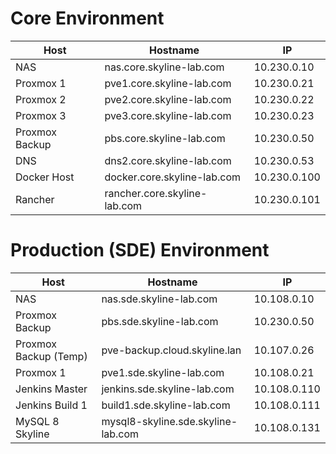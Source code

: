 Core Environment
==========================================================
|Host |Hostname |IP|
|----------|----------|----------|
|NAS |nas.core.skyline-lab.com |10.230.0.10|
|Proxmox 1 |pve1.core.skyline-lab.com |10.230.0.21|
|Proxmox 2 |pve2.core.skyline-lab.com |10.230.0.22|
|Proxmox 3 |pve3.core.skyline-lab.com |10.230.0.23|
|Proxmox Backup |pbs.core.skyline-lab.com |10.230.0.50|
|DNS |dns2.core.skyline-lab.com |10.230.0.53|
|Docker Host |docker.core.skyline-lab.com |10.230.0.100|
|Rancher |rancher.core.skyline-lab.com |10.230.0.101|


Production (SDE) Environment
==========================================================
|Host |Hostname |IP|
|----------|----------|----------|
|NAS |nas.sde.skyline-lab.com |10.108.0.10|
|Proxmox Backup |pbs.sde.skyline-lab.com |10.230.0.50|
|Proxmox Backup (Temp) | pve-backup.cloud.skyline.lan |10.107.0.26|
|Proxmox 1 |pve1.sde.skyline-lab.com |10.108.0.21|
|Jenkins Master|jenkins.sde.skyline-lab.com |10.108.0.110|
|Jenkins Build 1 |build1.sde.skyline-lab.com |10.108.0.111|
|MySQL 8 Skyline |mysql8-skyline.sde.skyline-lab.com|10.108.0.131|

